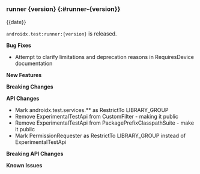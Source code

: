 ### runner {version} {:#runner-{version}}

{{date}}

`androidx.test:runner:{version}` is released.

**Bug Fixes**

* Attempt to clarify limitations and deprecation reasons in RequiresDevice documentation

**New Features**

**Breaking Changes**

**API Changes**

* Mark androidx.test.services.** as RestrictTo LIBRARY_GROUP
* Remove ExperimentalTestApi from CustomFilter - making it public
* Remove ExperimentalTestApi from PackagePrefixClasspathSuite - make it public
* Mark PermissionRequester as RestrictTo LIBRARY_GROUP instead of ExperimentalTestApi

**Breaking API Changes**

**Known Issues**
